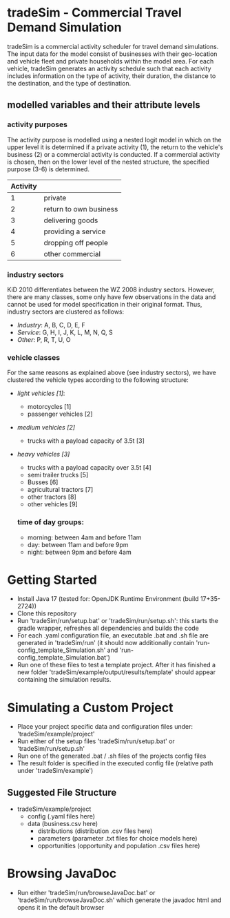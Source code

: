 # tradeSim - Commercial Travel Demand Simulation

tradeSim is a commercial activity scheduler for travel demand simulations. The input data for the model consist of businesses with their geo-location and vehicle fleet and private households within the model area. 
For each vehicle, tradeSim generates an activity schedule such that each activity includes information on the type of activity, their duration, the distance to the destination, and the type of destination.

## modelled variables and their attribute levels

### activity purposes

The activity purpose is modelled using a nested logit model in which on the upper level it is determined if a private activity (1), the return to the vehicle's business (2) or a commercial activity is conducted. If a commercial activity is chosen, then on the lower level of the nested structure, the specified purpose (3-6) is determined. 

| Activity  |                         |
| ----------|-------------------------|
| 1         | private                 |
| 2         | return to own business  |
| 3         | delivering goods        |
| 4         | providing a service     |
| 5         | dropping off people     |
| 6         | other commercial        |


### industry sectors

KiD 2010 differentiates between the WZ 2008 industry sectors. However, there are many classes, some only have few observations in the data and cannot be used for model specification in their original format. Thus, industry sectors are clustered as follows:

- *Industry*: A, B, C, D, E, F
- *Service*: G, H, I, J, K, L, M, N, Q, S
- *Other*: P, R, T, U, O

### vehicle classes

For the same reasons as explained above (see industry sectors), we have clustered the vehicle types according to the following structure:
- *light vehicles [1]*:
  - motorcycles [1]
  - passenger vehicles [2]
- *medium vehicles [2]*
  - trucks with a payload capacity of 3.5t [3]
- *heavy vehicles [3]*
  - trucks with a payload capacity over 3.5t [4]
  - semi trailer trucks [5]
  - Busses [6]
  - agricultural tractors [7]
  - other tractors [8]
  - other vehicles [9]
  
  
  ### time of day groups:
  
  - morning:  between 4am and before 11am
  - day:      between 11am and before 9pm
  - night:    between 9pm and before 4am

# Getting Started
 - Install Java 17 (tested for: OpenJDK Runtime Environment (build 17+35-2724))
 - Clone this repository
 - Run 'tradeSim/run/setup.bat' or 'tradeSim/run/setup.sh': this starts the gradle wrapper, refreshes all dependencies and builds the code
 - For each .yaml configuration file, an executable .bat and .sh file are generated in 'tradeSim/run' (it should now additionally contain 'run-config_template_Simulation.sh' and 'run-config_template_Simulation.bat')
 - Run one of these files to test a template project. After it has finished a new folder 'tradeSim/example/output/results/template' should appear containing the simulation results.

# Simulating a Custom Project
 - Place your project specific data and configuration files under: 'tradeSim/example/project'
 - Run either of the setup files 'tradeSim/run/setup.bat' or 'tradeSim/run/setup.sh'
 - Run one of the generated .bat / .sh files of the projects config files
 - The result folder is specified in the executed config file (relative path under 'tradeSim/example')

## Suggested File Structure
  - tradeSim/example/project
    - config (.yaml files here)
    - data (business.csv here)
      - distributions (distribution .csv files here)
      - parameters (parameter .txt files for choice models here)
      - opportunities (opportunity and population .csv files here)

# Browsing JavaDoc
 - Run either 'tradeSim/run/browseJavaDoc.bat' or 'tradeSim/run/browseJavaDoc.sh' which generate the javadoc html and opens it in the default browser

